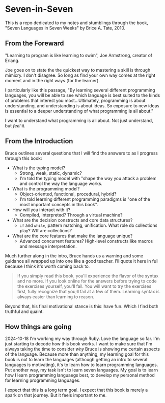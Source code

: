 # Seven-in-Seven

This is a repo dedicated to my notes and stumblings through the book, "Seven Languages in Seven Weeks" by Brice A. Tate, 2010.

## From the Foreward

"Learning to program is like learning to swim", Joe Armstrong, creator of Erlang.

Joe goes on to state the the quickest way to mastering a skill is through mimicry. I don't disagree. So long as find your own way comes at the right moment and in the right ways (for the learner).

I particularly like this passage, "By learning several different programming languages, you will be able to see which language is best suited to the kinds of problems that interest you most...Ultimately, programming is about understanding, and understanding is about ideas. So exposure to new ideas is essential to a deeper understanding of what programming is all about."

I want to understand what programming is all about. Not just understand, but _feel_ it.

## From the Introduction

Bruce outlines several questions that I will find the answers to as I progress through this book:

- What is the typing model?
  - Strong, weak, static, dynamic?
  - I'm told the typing model with "shape the way you attack a problem and control the way the language works.
- What is the programming model?
  - Object-oriented, functional, procedural, hybrid?
  - I'm told learning different programming paradigms is "one of the most important concepts in this book".
- How will you interact with it?
  - Compiled, interpreted? Through a virtual machine?
- What are the decision constructs and core data structures?
  - `if` and `while`, pattern matching, unification. What role do collections play? Wtf are collections?
- What are the core features that make the language unique?
  - Advanced concurrent features? High-level constructs like macros and message interpretation.

Much further along in the intro, Bruce hands us a warning and some guidance all wrapped up into one like a good teacher. I'll quote it here in full because I think it's worth coming back to.

> If you simply read this book, you'll experience the flavor of the syntax and no more. If you look online for the answers before trying to code the exercises yourself, you'll fail. You will want to try the exercises first, fully recognize that you;ll fail at a few of them. Learning syntax is always easier than learning to reason.

Beyond that, his final motivational stance is this: have fun. Which I find both truthful and quaint.

## How things are going

2024-10-18
I'm working my way through Ruby. Love the language so far. I'm just starting to decode how this book works. I want to make sure that I'm always taking the time to consider _why_ Bruce is showing me certain aspects of the language. Because more than anything, my learning goal for this book is not to learn the languages (although getting an intro to several languages is motivating), it's to learn how to learn programming languages. Put another way, my task isn't to learn seven languages. My goal is to learn how I learn programming languaegs best, to develop my personal method for learning programming languages.

I expect that this is a long term goal. I expect that this book is merely a spark on that journey. But it feels important to me.
